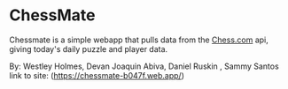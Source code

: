 # ChessMate

Chessmate is a simple webapp that pulls data from the [Chess.com](https://www.chess.com) api, giving today's daily puzzle and player data.

By: Westley Holmes, Devan Joaquin Abiva, Daniel Ruskin , Sammy Santos
link to site: (https://chessmate-b047f.web.app/)